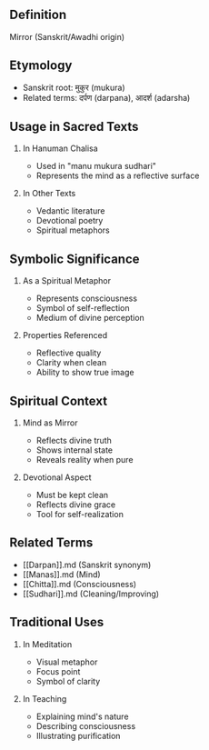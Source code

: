 
## Definition
Mirror (Sanskrit/Awadhi origin)

## Etymology
- Sanskrit root: मुकुर (mukura)
- Related terms: दर्पण (darpana), आदर्श (adarsha)

## Usage in Sacred Texts
1. In Hanuman Chalisa
   - Used in "manu mukura sudhari"
   - Represents the mind as a reflective surface

2. In Other Texts
   - Vedantic literature
   - Devotional poetry
   - Spiritual metaphors

## Symbolic Significance
1. As a Spiritual Metaphor
   - Represents consciousness
   - Symbol of self-reflection
   - Medium of divine perception

2. Properties Referenced
   - Reflective quality
   - Clarity when clean
   - Ability to show true image

## Spiritual Context
1. Mind as Mirror
   - Reflects divine truth
   - Shows internal state
   - Reveals reality when pure

2. Devotional Aspect
   - Must be kept clean
   - Reflects divine grace
   - Tool for self-realization

## Related Terms
- [[Darpan]].md (Sanskrit synonym)
- [[Manas]].md (Mind)
- [[Chitta]].md (Consciousness)
- [[Sudhari]].md (Cleaning/Improving)

## Traditional Uses
1. In Meditation
   - Visual metaphor
   - Focus point
   - Symbol of clarity

2. In Teaching
   - Explaining mind's nature
   - Describing consciousness
   - Illustrating purification
